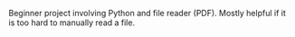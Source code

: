Beginner project involving Python and file reader (PDF).
Mostly helpful if it is too hard to manually read a file.
